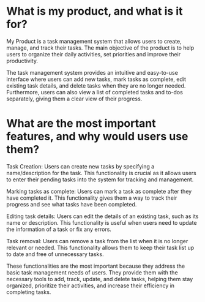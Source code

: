 # What is my product, and what is it for?

My Product is a task management system that allows users to create, manage, and track their tasks. The main objective of the product is to help users to organize their daily activities, set priorities and improve their productivity.

The task management system provides an intuitive and easy-to-use interface where users can add new tasks, mark tasks as complete, edit existing task details, and delete tasks when they are no longer needed. Furthermore, users can also view a list of completed tasks and to-dos separately, giving them a clear view of their progress.

# What are the most important features, and why would users use them?
Task Creation: Users can create new tasks by specifying a name/description for the task. This functionality is crucial as it allows users to enter their pending tasks into the system for tracking and management.

Marking tasks as complete: Users can mark a task as complete after they have completed it. This functionality gives them a way to track their progress and see what tasks have been completed.

Editing task details: Users can edit the details of an existing task, such as its name or description. This functionality is useful when users need to update the information of a task or fix any errors.

Task removal: Users can remove a task from the list when it is no longer relevant or needed. This functionality allows them to keep their task list up to date and free of unnecessary tasks.

These functionalities are the most important because they address the basic task management needs of users. They provide them with the necessary tools to add, track, update, and delete tasks, helping them stay organized, prioritize their activities, and increase their efficiency in completing tasks.

